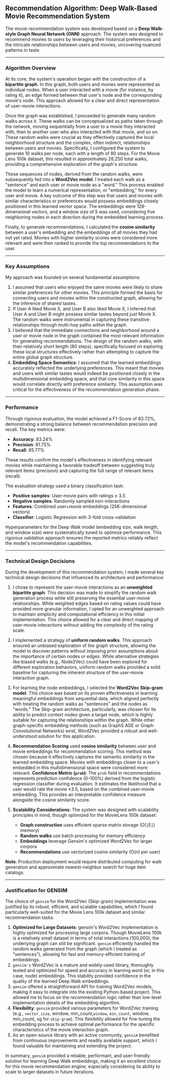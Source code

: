 ## Recommendation Algorithm: Deep Walk-Based Movie Recommendation System

The movie recommendation system was developed based on a **Deep Walk-style Graph Neural Network (GNN)** approach. The system was designed to recommend movies to users by leveraging their historical preferences and the intricate relationships between users and movies, uncovering nuanced patterns in taste.

---

### Algorithm Overview

At its core, the system's operation began with the construction of a **bipartite graph**. In this graph, both users and movies were represented as individual nodes. When a user interacted with a movie (for instance, by rating it), an edge formed between that user's node and the corresponding movie's node. This approach allowed for a clear and direct representation of user-movie interactions.

Once the graph was established, I proceeded to generate many random walks across it. These walks can be conceptualized as paths taken through the network, moving sequentially from a user to a movie they interacted with, then to another user who also interacted with that movie, and so on. These random walks were crucial as they effectively captured the local neighborhood structure and the complex, often indirect, relationships between users and movies. Specifically, I configured the system to generate 10 walks per node, each with a length of 80 steps. For the Movie Lens 100k dataset, this resulted in approximately 26,250 total walks, providing a comprehensive exploration of the graph's structure.

These sequences of nodes, derived from the random walks, were subsequently fed into a **Word2Vec model**. I treated each walk as a "sentence" and each user or movie node as a "word." This process enabled the model to learn a numerical representation, or "embedding," for every user and movie. A key outcome of this step was that users and movies with similar characteristics or preferences would possess embeddings closely positioned in this learned vector space. The embeddings were 128-dimensional vectors, and a window size of 5 was used, considering five neighboring nodes in each direction during the embedded learning process.

Finally, to generate recommendations, I calculated the **cosine similarity** between a user's embedding and the embeddings of all movies they had not yet rated. Movies with higher similarity scores were considered more relevant and were then ranked to provide the top recommendations to the user.

---

### Key Assumptions

My approach was founded on several fundamental assumptions:

1.  I assumed that users who enjoyed the same movies were likely to share similar preferences for other movies. This principle formed the basis for connecting users and movies within the constructed graph, allowing for the inference of shared tastes.
2.  If User A liked Movie X, and User B also liked Movie X, I inferred that User A and User B might possess similar tastes beyond just Movie X. The random walks were instrumental in capturing these transitive relationships through multi-hop paths within the graph.
3.  I believed that the immediate connections and neighborhood around a user or movie node in the graph contained the most relevant information for generating recommendations. The design of the random walks, with their relatively short length (80 steps), specifically focused on exploring these local structures effectively rather than attempting to capture the entire global graph structure.
4.  **Embedding Space Semantics**: I assumed that the learned embeddings accurately reflected the underlying preferences. This meant that movies and users with similar tastes would indeed be positioned closely in the multidimensional embedding space, and that core similarity in this space would correlate directly with preference similarity. This assumption was critical for the effectiveness of the recommendation generation phase.

---

### Performance

Through rigorous evaluation, the model achieved a F1-Score of 83.72%, demonstrating a strong balance between recommendation precision and recall. The key metrics were:

- **Accuracy**: 83.24%
- **Precision**: 81.75%
- **Recall**: 85.77%

These results confirm the model's effectiveness in identifying relevant movies while maintaining a favorable tradeoff between suggesting truly relevant items (precision) and capturing the full range of relevant items (recall).

The evaluation strategy used a binary classification task:

- **Positive samples**: User-movie pairs with ratings ≥ 3.5
- **Negative samples**: Randomly sampled non-interactions
- **Features**: Combined user+movie embeddings (256-dimensional vectors)
- **Classifier**: Logistic Regression with 3-fold cross-validation

Hyperparameters for the Deep Walk model (embedding size, walk length, and window size) were systematically tuned to optimize performance. This rigorous validation approach ensures the reported metrics reliably reflect the model's recommendation capabilities.

---

### Technical Design Decisions

During the development of this recommendation system, I made several key technical design decisions that influenced its architecture and performance:

1.  I chose to represent the user-movie interactions as an **unweighted bipartite graph**. This decision was made to simplify the random walk generation process while still preserving the essential user-movie relationships. While weighted edges based on rating values could have provided more granular information, I opted for an unweighted approach to maintain simplicity and computational efficiency in this initial implementation. This choice allowed for a clear and direct mapping of user-movie interactions without adding the complexity of the rating scale.
2.  I implemented a strategy of **uniform random walks**. This approach ensured an unbiased exploration of the graph structure, allowing the model to discover patterns without imposing prior assumptions about the importance of certain nodes or edges. While alternative strategies like biased walks (e.g., Node2Vec) could have been explored for different exploration behaviors, uniform random walks provided a solid baseline for capturing the inherent structure of the user-movie interaction graph.
3.  For learning the node embeddings, I selected the **Word2Vec Skip-gram model**. This choice was based on its proven effectiveness in learning meaningful embeddings from sequential data, which aligned perfectly with treating the random walks as "sentences" and the nodes as "words." The Skip-gram architecture, particularly, was chosen for its ability to predict context nodes given a target node, which is highly suitable for capturing the relationships within the graph. While other graph-specific embedding methods (such as GraphS AGE or Graph Convolutional Networks) exist, Word2Vec provided a robust and well-understood solution for this application.
4.  **Recommendation Scoring** used **cosine similarity** between user and movie embeddings for recommendation scoring. This method was chosen because it effectively captures the semantic similarity in the learned embedding space. Movies with embeddings closer to a user's embedded in this multidimensional space were considered more relevant. **Confidence Metric (`prob`)**: The `prob` field in recommendations represents prediction confidence (0–100%) derived from the logistic regression classifier during evaluation. It estimates the likelihood that a user would rate the movie ≥3.5, based on the combined user-movie embedding. This provides an interpretable confidence measure alongside the cosine similarity score.
5. **Scalability Considerations**: The system was designed with scalability principles in mind, though optimized for the MovieLens 100k dataset:

   - **Graph construction** uses efficient sparse matrix storage (O(∣E∣) memory)  
   - **Random walks** use batch processing for memory efficiency  
   - **Embeddings** leverage Gensim's optimized Word2Vec for larger corpora  
   - **Recommendations** use vectorized cosine similarity (O(n) per user)  

**Note**: Production deployment would require distributed computing for walk generation and approximate nearest-neighbor search for huge item catalogs.

---

### Justification for GENSIM

The choice of `gensim` for the Word2Vec (Skip-gram) implementation was justified by its robust, efficient, and scalable capabilities, which I found particularly well-suited for the Movie Lens 100k dataset and similar recommendation tasks.

1.  **Optimized for Large Datasets**: gensim's Word2Vec implementation is highly optimized for processing large corpora. Though MovieLens 100k is a relatively small dataset in terms of total interactions (100,000), the underlying graph can still be significant. `gensim` efficiently handled the random walks generated from the graph (which I treated as "sentences"), allowing for fast and memory-efficient training of embeddings.
2.  `gensim's` Word2Vec is a mature and widely-used library, thoroughly tested and optimized for speed and accuracy in learning word (or, in this case, node) embeddings. This stability provided confidence in the quality of the learned Deep Walk embeddings.
3.  `gensim` offered a straightforward API for training Word2Vec models, making it easy to integrate into the existing Python-based project. This allowed me to focus on the recommendation logic rather than low-level implementation details of the embedding algorithm.
4.  **Flexibility**: `gensim` provided various parameters for Word2Vec training (e.g., `vector_size`, window, min_count,`window`, `min_count`, window, min_count, sg for `skip-gram`). This flexibility allowed for fine-tuning the embedding process to achieve optimal performance for the specific characteristics of the movie interaction graph.
5.  As an open-source library with an active community, `gensim` benefited from continuous improvements and readily available support, which I found valuable for maintaining and extending the project.

In summary, `gensim` provided a reliable, performant, and user-friendly solution for learning Deep Walk embeddings, making it an excellent choice for this movie recommendation engine, especially considering its ability to scale to larger datasets in future iterations.
